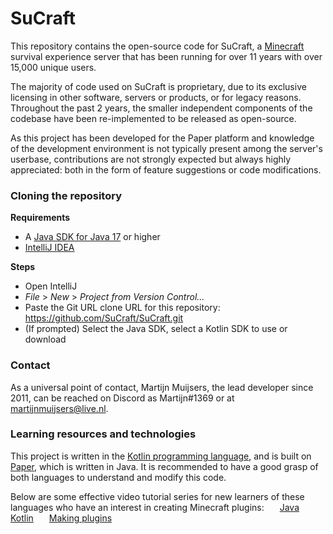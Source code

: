# SuCraft

This repository contains the open-source code for SuCraft, a [Minecraft](https://www.minecraft.net/) survival experience server that has been running for over 11 years with over 15,000 unique users.

The majority of code used on SuCraft is proprietary, due to its exclusive licensing in other software, servers or products, or for legacy reasons. Throughout the past 2 years, the smaller independent components of the codebase have been re-implemented to be released as open-source.

As this project has been developed for the Paper platform and knowledge of the development environment is not typically present among the server's userbase, contributions are not strongly expected but always highly appreciated: both in the form of feature suggestions or code modifications.

### Cloning the repository

**Requirements**
* A [Java SDK for Java 17](https://www.oracle.com/java/technologies/downloads/) or higher
* [IntelliJ IDEA](https://www.jetbrains.com/idea/download/)

**Steps**
* Open IntelliJ
* *File* > *New* > *Project from Version Control...*
* Paste the Git URL clone URL for this repository: https://github.com/SuCraft/SuCraft.git
* (If prompted) Select the Java SDK, select a Kotlin SDK to use or download

### Contact

As a universal point of contact, Martijn Muijsers, the lead developer since 2011, can be reached on Discord as Martijn#1369 or at martijnmuijsers@live.nl.

### Learning resources and technologies

This project is written in the [Kotlin programming language](https://kotlinlang.org/), and is built on [Paper](https://papermc.io/), which is written in Java. It is recommended to have a good grasp of both languages to understand and modify this code.

Below are some effective video tutorial series for new learners of these languages who have an interest in creating Minecraft plugins:
   [Java](https://www.youtube.com/watch?v=GoXwIVyNvX0)
   [Kotlin](https://www.youtube.com/watch?v=F9UC9DY-vIU)
   [Making plugins](https://www.youtube.com/playlist?list=PLfu_Bpi_zcDNEKmR82hnbv9UxQ16nUBF7)